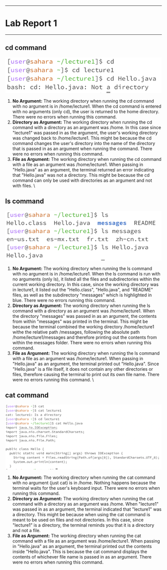 ------
# Lab Report 1
------
## cd command
![cd](cd.png)
1. **No Argument:** The working directory when running the cd command with no argument is in /home/lecture1. When the cd command is entered with no arguments (only cd), the user is returned to the home directory. There were no errors when running this command.
2. **Directory as Argument:** The working directory when running the cd command with a directory as an argument was /home. In this case since "lecture1" was passed in as the argument, the user's working directory was changed back to /home/lecture1. This might be because the cd command changes the user's directory into the name of the directory that is passed in as an argument when running the command. There were no errors when running this command. 
3. **File as Argument:** The working directory when running the cd command with a file as an argument was /home/lecture1. When passing in "Hello.java" as an argument, the terminal returned an error indicating that "Hello.java" was not a directory. This might be because the cd command can only be used with directories as an argument and not with files.
\
## ls command
![ls](ls.png)
1. **No Argument:** The working directory when running the ls command with no argument is in /home/lecture1. When the ls command is run with no arguments (only ls), it listed all the files and subdirectories within the current working directory. In this case, since the working directory was in lecture1, it listed out the "Hello.class", "Hello.java", and "README" files, as well as the subdirectory "messages" which is highlighted in blue. There were no errors running this command.
2. **Directory as Argument:** The working directory when running the ls command with a directory as an argument was /home/lecture1. When the directory "messages" was passed in as an argument, the contents from within "messages" was printed in the terminal. This might be because the terminal combined the working directory /home/lecture1 withe the relative path /messages, following the absolute path /home/lecture1/messages and therefore printing out the contents from within the messages folder. There were no errors when running this command. 
3. **File as Argument:** The working directory when running the ls command with a file as an argument was /home/lecture1. When passing in "Hello.java" as an argument, the terminal printed out "Hello.java". Since "Hello.java" is a file itself, it does not contain any other directories or files, therefore causing the terminal to print out its own file name. There were no errors running this command.
\
## cat command
![cat](cat.png)
1. **No Argument:** The working directory when running the cat command with no argument (just cat) is in /home. Nothing happens because the terminal waits for the user's keyboard input. There were no errors when running this command.
2. **Directory as Argument:** The working directory when running the cat command with a directory as an argument was /home. When "lecture1" was passed in as an argument, the terminal indicated that "lecture1" was a directory. This might be because when using the cat command is meant to be used on files and not directories. In this case, since "lecture1" is a directory, the terminal reminds you that it is a directory and not a file.
3. **File as Argument:** The working directory when running the cat command with a file as an argument was /home/lecture1. When passing in "Hello.java" as an argument, the terminal printed out the contents inside "Hello.java". This is because the cat command displays the contents of whichever file name is passed in as an argument. There were no errors when running this command.

